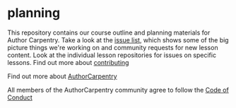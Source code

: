 # planning
This repository contains our course outline and planning materials for Author
Carpentry.  Take a look at the [issue
list](https://github.com/AuthorCarpentry/planning/issues), which shows some of
the big picture things we're working on and community requests for new lesson
content.   Look at the individual lesson repositories
for issues on specific lessons.  Find out more about
[contributing](CONTRIBUTING.md)

Find out more about [AuthorCarpentry](https://authorcarpentry.github.io)

All members of the AuthorCarpentry community agree to follow the [Code of
Conduct](CONDUCT.md)
